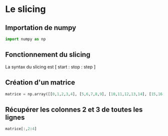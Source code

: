 # Le slicing

## Importation de numpy

```python
import numpy as np
```

## Fonctionnement du slicing

La syntax du slicing est [ start : stop : step ]


## Création d'un matrice

```python
matrice = np.array([[0,1,2,3,4], [5,6,7,8,9], [10,11,12,13,14], [15,16,17,18,19]])
```

## Récupérer les colonnes 2 et 3 de toutes les lignes

```python
matrice[:,2:4]